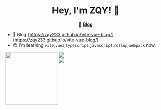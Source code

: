 <h1 align="center">
  Hey, I'm ZQY! 👋
</h1>

<p align="center">
    📝
    <b><a href="https://zqy233.github.io/vite-vue-blog/">Blog</a></b>
</p>

- 📝 Blog [https://zqy233.github.io/vite-vue-blog/](https://zqy233.github.io/vite-vue-blog/)
- 😊 I'm learning `vite`,`vue3`,`typescript`,`javascript`,`rollup`,`webpack` now.

<div>
  <a href="https://github.com/zqy233">
    <img height="165" align="left" src="https://github-readme-stats.vercel.app/api?username=zqy233&theme=prussian&show_icons=true&count_private=true" />
  </a>
  <a href="https://github.com/zqy233">
    <img align="center" src="https://github-readme-stats.vercel.app/api/top-langs/?username=zqy233&layout=compact" />
  </a>
</div>

<img align="center" src="https://activity-graph.herokuapp.com/graph?username=zqy233&theme=xcode" />

